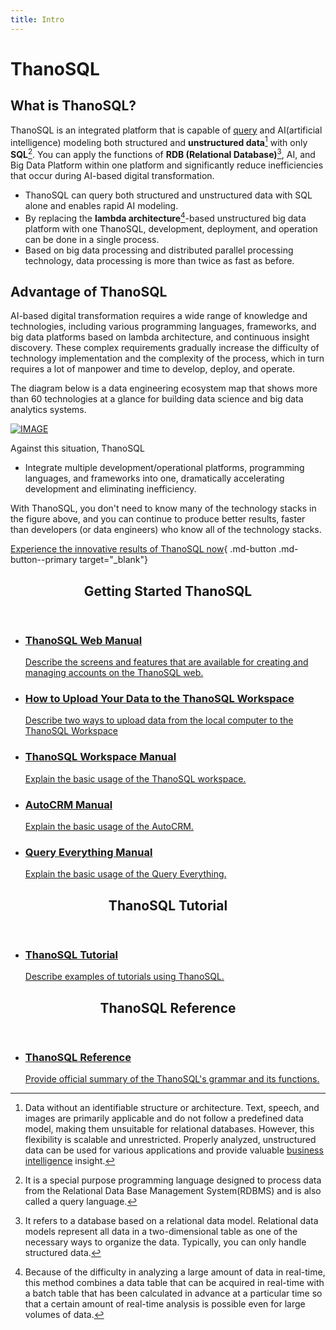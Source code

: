 ```yaml
---
title: Intro
---
```


# **ThanoSQL**

## **What is ThanoSQL?**

ThanoSQL is an integrated platform that is capable of [query](https://en.wikipedia.org/wiki/Query) and AI(artificial intelligence) modeling both structured and __unstructured data__[^1] with only __SQL__[^2]. You can apply the functions of __RDB (Relational Database)__[^3], AI, and Big Data Platform within one platform and significantly reduce inefficiencies that occur during AI-based digital transformation.

- ThanoSQL can query both structured and unstructured data with SQL alone and enables rapid AI modeling.
- By replacing the __lambda architecture__[^4]-based unstructured big data platform with one ThanoSQL, development, deployment, and operation can be done in a single process.
- Based on big data processing and distributed parallel processing technology, data processing is more than twice as fast as before.

## **Advantage of ThanoSQL**

AI-based digital transformation requires a wide range of knowledge and technologies, including various programming languages, frameworks, and big data platforms based on lambda architecture, and continuous insight discovery. These complex requirements gradually increase the difficulty of technology implementation and the complexity of the process, which in turn requires a lot of manpower and time to develop, deploy, and operate.

The diagram below is a data engineering ecosystem map that shows more than 60 technologies at a glance for building data science and big data analytics systems.

[![IMAGE](/img/index/img1.png)](/img/index/img1.png)

Against this situation, ThanoSQL

-  Integrate multiple development/operational platforms, programming languages, and frameworks into one, dramatically accelerating development and eliminating inefficiency.

With ThanoSQL, you don't need to know many of the technology stacks in the figure above, and you can continue to produce better results, faster than developers (or data engineers) who know all of the technology stacks.

[Experience the innovative results of ThanoSQL now](https://www.thanosql.ai/en/){ .md-button .md-button--primary target="_blank"}

<div class="card">
    <header>
        <h2 id="card-h2"> Getting Started ThanoSQL</h2>
    </header>
    <ul class="fullclick">
        <li>
            <a href="/en/getting_started/web_manual/">
                <h3>
                    ThanoSQL Web Manual
                </h3>
                <p>
                    Describe the screens and features that are available for creating and managing accounts on the ThanoSQL web. 
                </p>
            </a>
        </li>
        <li>
            <a href="/en/getting_started/data_upload/">
                <h3>
                    How to Upload Your Data to the ThanoSQL Workspace
                </h3>
                <p>
                    Describe two ways to upload data from the local computer to the ThanoSQL Workspace
                </p>
            </a>
        </li>
        <li>
            <a href="/en/getting_started/paas/workspace/">
                <h3>
                    ThanoSQL Workspace Manual
                </h3>
                <p>
                    Explain the basic usage of the ThanoSQL workspace.
                </p>
            </a>
        </li>
        <li>
            <a href="/en/getting_started/saas/autocrm/">
                <h3>
                    AutoCRM Manual
                </h3>
                <p>
                    Explain the basic usage of the AutoCRM.
                </p>
            </a>
        </li>
        <li>
            <a href="/en/getting_started/saas/qe/">
                <h3>
                    Query Everything Manual
                </h3>
                <p>
                    Explain the basic usage of the Query Everything.
                </p>
            </a>
        </li>
    </ul>
</div>


<div class="card">
    <header>
        <h2 id="card-h2"> ThanoSQL Tutorial</h2>
    </header>
    <ul class="fullclick">
        <li>
            <a href="/en/tutorials/algorithm_list/">
                <h3>
                    ThanoSQL Tutorial
                </h3>
                <p>
                    Describe examples of tutorials using ThanoSQL. 
                </p>
            </a>
        </li>
    </ul>
</div>

<div class="card">
    <header>
        <h2 id="card-h2"> ThanoSQL Reference</h2>
    </header>
    <ul class="fullclick">
        <li>
            <a href="/en/how-to_guides/reference/">
                <h3>
                    ThanoSQL Reference
                </h3>
                <p>
                    Provide official summary of the ThanoSQL's grammar and its functions.
                </p>
            </a>
        </li>
    </ul>
</div>


[^1]: Data without an identifiable structure or architecture. Text, speech, and images are primarily applicable and do not follow a predefined data model, making them unsuitable for relational databases. However, this flexibility is scalable and unrestricted.
Properly analyzed, unstructured data can be used for various applications and provide valuable [business intelligence](https://en.wikipedia.org/wiki/Business_intelligence) insight.

[^2]: It is a special purpose programming language designed to process data from the Relational Data Base Management System(RDBMS) and is also called a query language.

[^3]: It refers to a database based on a relational data model. Relational data models represent all data in a two-dimensional table as one of the necessary ways to organize the data. Typically, you can only handle structured data.

[^4]: Because of the difficulty in analyzing a large amount of data in real-time, this method combines a data table that can be acquired in real-time with a batch table that has been calculated in advance at a particular time so that a certain amount of real-time analysis is possible even for large volumes of data.
